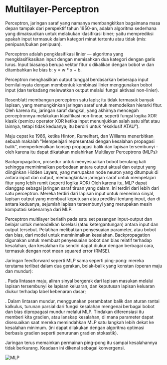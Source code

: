 # Multilayer-Perceptron

Perceptron, jaringan saraf yang namanya membangkitkan bagaimana masa depan tampak dari perspektif tahun 1950-an, adalah algoritma sederhana yang dimaksudkan untuk melakukan klasifikasi biner; yaitu memprediksi apakah input termasuk dalam kategori minat tertentu atau tidak (mis: penipuan/bukan penipuan).

Perceptron adalah pengklasifikasi linier — algoritma yang mengklasifikasikan input dengan memisahkan dua kategori dengan garis lurus. Input biasanya berupa vektor fitur x dikalikan dengan bobot w dan ditambahkan ke bias b: y = w * x + b.

Perceptron menghasilkan output tunggal berdasarkan beberapa input bernilai nyata dengan membentuk kombinasi linier menggunakan bobot input (dan terkadang melewatkan output melalui fungsi aktivasi non-linier).

Rosenblatt membangun perceptron satu lapis; itu tidak termasuk banyak lapisan, yang memungkinkan jaringan saraf untuk memodelkan hierarki fitur. Oleh karena itu, jaringan saraf dangkal, yang akhirnya mencegah perceptronnya melakukan klasifikasi non-linear, seperti fungsi logika XOR klasik (pemicu operator XOR ketika input menunjukkan salah satu sifat atau lainnya, tetapi tidak keduanya; itu berdiri untuk “eksklusif ATAU”).

Maju cepat ke 1986, ketika Hinton, Rumelhart, dan Williams menerbitkan sebuah makalah "Mempelajari representasi dengan kesalahan propagasi balik", memperkenalkan konsep propagasi balik dan lapisan tersembunyi - oleh karena itu dapat dikatakan melahirkan Multilayer Perceptrons (MLPs):

Backpropagation, prosedur untuk menyesuaikan bobot berulang kali sehingga meminimalkan perbedaan antara output aktual dan output yang diinginkan
Hidden Layers, yang merupakan node neuron yang ditumpuk di antara input dan output, memungkinkan jaringan saraf untuk mempelajari fitur yang lebih rumit (seperti logika XOR)
Oleh karena itu, MLP dapat dianggap sebagai jaringan saraf tiruan yang dalam. Ini terdiri dari lebih dari satu perceptron. Mereka terdiri dari lapisan input untuk menerima sinyal, lapisan output yang membuat keputusan atau prediksi tentang input, dan di antara keduanya, sejumlah lapisan tersembunyi yang merupakan mesin komputasi sebenarnya dari MLP.

Perceptron multilayer berlatih pada satu set pasangan input-output dan belajar untuk memodelkan korelasi (atau ketergantungan) antara input dan output tersebut. Pelatihan melibatkan penyesuaian parameter, atau bobot dan bias, dari model untuk meminimalkan kesalahan. Backpropagation digunakan untuk membuat penyesuaian bobot dan bias relatif terhadap kesalahan, dan kesalahan itu sendiri dapat diukur dengan berbagai cara, termasuk dengan root mean squared error (RMSE).

Jaringan feedforward seperti MLP sama seperti ping-pong: mereka terutama terlibat dalam dua gerakan, bolak-balik yang konstan (operan maju dan mundur):

. Pada lintasan maju, aliran sinyal bergerak dari lapisan masukan melalui lapisan tersembunyi ke lapisan keluaran, dan keputusan lapisan keluaran diukur terhadap label kebenaran dasar;

. Dalam lintasan mundur, menggunakan perambatan balik dan aturan rantai kalkulus, turunan parsial dari fungsi kesalahan mengenai berbagai bobot dan bias dipropagasi mundur melalui MLP. Tindakan diferensiasi itu memberi kita gradien, atau lanskap kesalahan, di mana parameter dapat disesuaikan saat mereka memindahkan MLP satu langkah lebih dekat ke kesalahan minimum. (ini dapat dilakukan dengan algoritma optimasi berbasis gradien seperti penurunan gradien stokastik).

Jaringan terus memainkan permainan ping-pong itu sampai kesalahannya tidak berkurang. Keadaan ini dikenal sebagai konvergensi.

![MLP](https://www.researchgate.net/profile/Mohamed_Zahran6/publication/303875065/figure/fig4/AS:371118507610123@1465492955561/A-hypothetical-example-of-Multilayer-Perceptron-Network.png)

